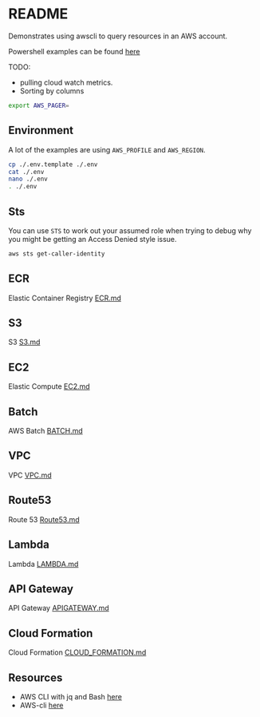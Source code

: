 # README

Demonstrates using awscli to query resources in an AWS account.

Powershell examples can be found [here](https://github.com/chrisguest75/powershell_examples)

TODO:
 
* pulling cloud watch metrics.  
* Sorting by columns  

```sh
export AWS_PAGER=   
```

## Environment

A lot of the examples are using `AWS_PROFILE` and `AWS_REGION`.  

```sh
cp ./.env.template ./.env
cat ./.env
nano ./.env
. ./.env     
```

## Sts

You can use `STS` to work out your assumed role when trying to debug why you might be getting an Access Denied style issue.  

```sh
aws sts get-caller-identity
```

## ECR

Elastic Container Registry [ECR.md](./ECR.md)  

## S3

S3 [S3.md](./S3.md)  

## EC2

Elastic Compute [EC2.md](./EC2.md)  

## Batch

AWS Batch [BATCH.md](./BATCH.md)  

## VPC

VPC [VPC.md](./VPC.md)  

## Route53

Route 53 [Route53.md](./Route53.md)  

## Lambda

Lambda [LAMBDA.md](./LAMBDA.md)  

## API Gateway

API Gateway [APIGATEWAY.md](./APIGATEWAY.md)  

## Cloud Formation

Cloud Formation [CLOUD_FORMATION.md](./CLOUD_FORMATION.md)  

## Resources

* AWS CLI with jq and Bash [here](https://medium.com/circuitpeople/aws-cli-with-jq-and-bash-9d54e2eabaf1)  
* AWS-cli [here](https://docs.aws.amazon.com/cli/latest/userguide/aws-cli.pdf)  
